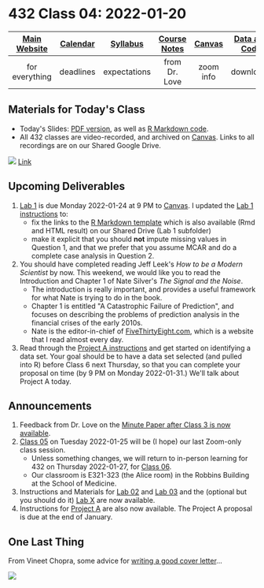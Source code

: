 # 432 Class 04: 2022-01-20

[Main Website](https://thomaselove.github.io/432/) | [Calendar](https://thomaselove.github.io/432/calendar.html) | [Syllabus](https://thomaselove.github.io/432-2022-syllabus/) | [Course Notes](https://thomaselove.github.io/432-notes/) | [Canvas](https://canvas.case.edu) | [Data and Code](https://github.com/THOMASELOVE/432-data) | [Sources](https://github.com/THOMASELOVE/432-2022/tree/main/references) | [Contact Us](https://thomaselove.github.io/432/contact.html)
:-----------: | :--------------: | :----------: | :---------: | :-------------: | :-----------: | :------------: | :-------------:
for everything | deadlines | expectations | from Dr. Love | zoom info | downloads | read/watch | need help?

## Materials for Today's Class

- Today's Slides: [PDF version](https://github.com/THOMASELOVE/432-2022/blob/main/classes/class04/432_2022_slides04.pdf), as well as [R Markdown code](https://github.com/THOMASELOVE/432-2022/blob/main/classes/class04/432_2022_slides04.Rmd).
- All 432 classes are video-recorded, and archived on [Canvas](https://canvas.case.edu). Links to all recordings are on our Shared Google Drive.

![](https://github.com/THOMASELOVE/432-2022/blob/main/classes/class04/figures/hudon2021.png) [Link](https://twitter.com/beeonaposy/status/1353735905962577920)

## Upcoming Deliverables

1. [Lab 1](https://github.com/THOMASELOVE/432-2022/blob/main/labs/lab01/lab01_instructions.md) is due Monday 2022-01-24 at 9 PM to [Canvas](https://canvas.case.edu). I updated the [Lab 1 instructions](https://github.com/THOMASELOVE/432-2022/blob/main/labs/lab01/lab01_instructions.md) to:
    - fix the links to the [R Markdown template](https://github.com/THOMASELOVE/432-2022/blob/main/labs/lab01/lab01_template.Rmd) which is also available (Rmd and HTML result) on our Shared Drive (Lab 1 subfolder)
    - make it explicit that you should **not** impute missing values in Question 1, and that we prefer that you assume MCAR and do a complete case analysis in Question 2.
2. You should have completed reading Jeff Leek's *How to be a Modern Scientist* by now. This weekend, we would like you to read the Introduction and Chapter 1 of Nate Silver's *The Signal and the Noise*. 
    - The introduction is really important, and provides a useful framework for what Nate is trying to do in the book.
    - Chapter 1 is entitled "A Catastrophic Failure of Prediction", and focuses on describing the problems of prediction analysis in the financial crises of the early 2010s.
    - Nate is the editor-in-chief of [FiveThirtyEight.com](https://fivethirtyeight.com/), which is a website that I read almost every day.
3. Read through the [Project A instructions](https://github.com/THOMASELOVE/432-2022/tree/main/projectA) and get started on identifying a data set. Your goal should be to have a data set selected (and pulled into R) before Class 6 next Thursday, so that you can complete your proposal on time (by 9 PM on Monday 2022-01-31.) We'll talk about Project A today.

## Announcements

1. Feedback from Dr. Love on the [Minute Paper after Class 3 is now available](https://github.com/THOMASELOVE/432-2022/tree/main/minute).
2. [Class 05](https://github.com/THOMASELOVE/432-2022/tree/main/classes/class05) on Tuesday 2022-01-25 will be (I hope) our last Zoom-only class session. 
    - Unless something changes, we will return to in-person learning for 432 on Thursday 2022-01-27, for [Class 06](https://github.com/THOMASELOVE/432-2022/tree/main/classes/class06). 
    - Our classroom is E321-323 (the Alice room) in the Robbins Building at the School of Medicine.
3. Instructions and Materials for [Lab 02](https://github.com/THOMASELOVE/432-2022/tree/main/labs/lab02) and [Lab 03](https://github.com/THOMASELOVE/432-2022/tree/main/labs/lab03) and the (optional but you should do it) [Lab X](https://github.com/THOMASELOVE/432-2022/tree/main/labs/labX) are now available.
4. Instructions for [Project A](https://github.com/THOMASELOVE/432-2022/tree/main/projectA) are also now available. The Project A proposal is due at the end of January.

## One Last Thing

From Vineet Chopra, some advice for [writing a good cover letter](https://twitter.com/vineet_chopra/status/1483855989652656128)...

![](https://github.com/THOMASELOVE/432-2022/blob/main/classes/class04/figures/chopra2022.PNG) 

